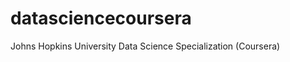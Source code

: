 datasciencecoursera
===================

Johns Hopkins University Data Science Specialization (Coursera)
